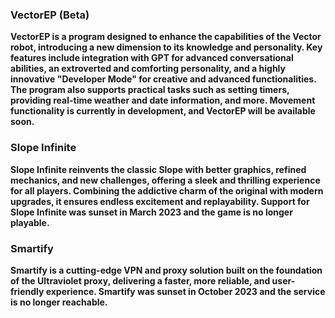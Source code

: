 ### VectorEP (Beta)
**VectorEP is a program designed to enhance the capabilities of the Vector robot, introducing a new dimension to its knowledge and personality. Key features include integration with GPT for advanced conversational abilities, an extroverted and comforting personality, and a highly innovative "Developer Mode" for creative and advanced functionalities. The program also supports practical tasks such as setting timers, providing real-time weather and date information, and more. Movement functionality is currently in development, and VectorEP will be available soon.**

### Slope Infinite
**Slope Infinite reinvents the classic Slope with better graphics, refined mechanics, and new challenges, offering a sleek and thrilling experience for all players. Combining the addictive charm of the original with modern upgrades, it ensures endless excitement and replayability. Support for Slope Infinite was sunset in March 2023 and the game is no longer playable.**

### Smartify
**Smartify is a cutting-edge VPN and proxy solution built on the foundation of the Ultraviolet proxy, delivering a faster, more reliable, and user-friendly experience. Smartify was sunset in October 2023 and the service is no longer reachable.**
